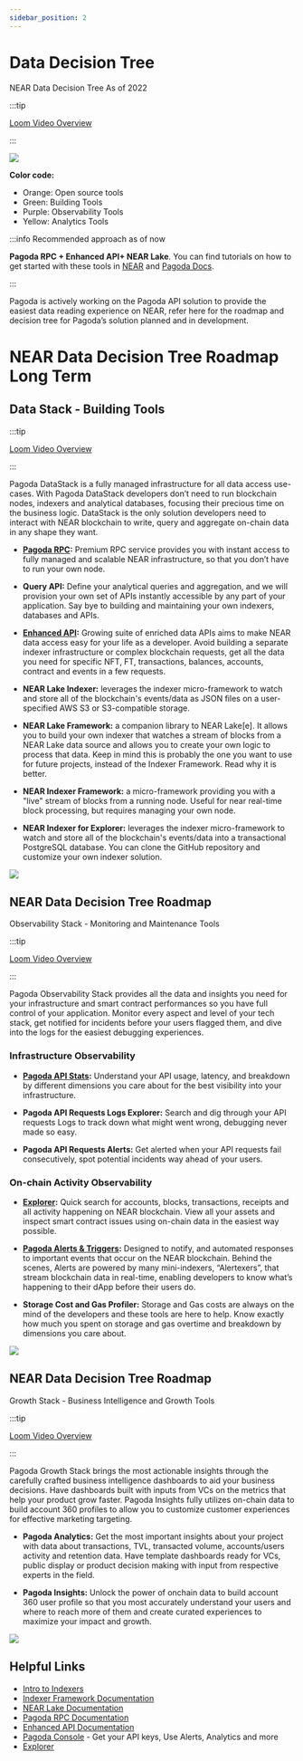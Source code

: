 ```yaml
---
sidebar_position: 2
---
```


# Data Decision Tree

NEAR Data Decision Tree As of 2022

:::tip

[Loom Video Overview](https://www.loom.com/share/b6894b06a617453b81ae8872ab914b76)

:::

![](/img/tree/image4.png)


**Color code:**
- Orange: Open source tools
- Green: Building Tools
- Purple: Observability Tools
- Yellow: Analytics Tools


:::info Recommended approach as of now

**Pagoda RPC + Enhanced API+ NEAR Lake**.
You can find tutorials on how to get started with these tools in [NEAR](http://docs.near.org) and [Pagoda Docs](http://docs.pagoda.co). 

:::

Pagoda is actively working on the Pagoda API solution to provide the easiest data reading experience on NEAR, refer here for the roadmap and decision tree for Pagoda’s solution planned and in development.



# NEAR Data Decision Tree Roadmap Long Term

## Data Stack - Building Tools

:::tip

[Loom Video Overview](https://www.loom.com/share/fe7ccc38b0fc4004bbabcecec86acf16)

:::

Pagoda DataStack is a fully managed infrastructure for all data access use-cases. With Pagoda DataStack developers don’t need to run blockchain nodes, indexers and analytical databases, focusing their precious time on the business logic. DataStack is the only solution developers need to interact with NEAR blockchain to write, query and aggregate on-chain data in any shape they want.


- **[Pagoda RPC](https://docs.pagoda.co/rpc):** Premium RPC service provides you with instant access to fully managed and scalable NEAR infrastructure, so that you don’t have to run your own node.

- **Query API:** Define your analytical queries and aggregation, and we will provision your own set of APIs instantly accessible by any part of your application. Say bye to building and maintaining your own indexers, databases and APIs.

- **[Enhanced API](https://docs.pagoda.co/api):** Growing suite of enriched data APIs aims to make NEAR data access easy for your life as a developer. Avoid building a separate indexer infrastructure or complex blockchain requests, get all the data you need for specific NFT, FT, transactions, balances, accounts, contract and events in a few requests. 

- **NEAR Lake Indexer:** leverages the indexer micro-framework to watch and store all of the blockchain's events/data as JSON files on a user-specified AWS S3 or S3-compatible storage.

- **NEAR Lake Framework:** a companion library to NEAR Lake[e]. It allows you to build your own indexer that watches a stream of blocks from a NEAR Lake data source and allows you to create your own logic to process that data. Keep in mind this is probably the one you want to use for future projects, instead of the Indexer Framework. Read why it is better.

- **NEAR Indexer Framework:** a micro-framework providing you with a "live" stream of blocks from a running node. Useful for near real-time block processing, but requires managing your own node.

- **NEAR Indexer for Explorer:** leverages the indexer micro-framework to watch and store all of the blockchain's events/data into a transactional PostgreSQL database. You can clone the GitHub repository and customize your own indexer solution.


![](/img/tree/image2.png)


## NEAR Data Decision Tree Roadmap

Observability Stack - Monitoring and Maintenance Tools

:::tip

[Loom Video Overview](https://www.loom.com/share/1adcd6a699db414dad7ccb604128a41c)

:::

Pagoda Observability Stack provides all the data and insights you need for your infrastructure and smart contract performances so you have full control of your application. Monitor every aspect and level of your tech stack, get notified for incidents before your users flagged them, and dive into the logs for the easiest debugging experiences. 


### Infrastructure Observability

- **[Pagoda API Stats](https://docs.pagoda.co/rpc/stats):** Understand your API usage, latency, and breakdown by different dimensions you care about for the best visibility into your infrastructure.  

- **Pagoda API Requests Logs Explorer:** Search and dig through your API requests Logs to track down what might went wrong, debugging never made so easy. 

- **Pagoda API Requests Alerts:** Get alerted when your API requests fail consecutively, spot potential incidents way ahead of your users.  


### On-chain Activity Observability

- **[Explorer](https://explorer.near.org/):** Quick search for accounts, blocks, transactions, receipts and all activity happening on NEAR blockchain. View all your assets and inspect smart contract issues using on-chain data in the easiest way possible. 

- **[Pagoda Alerts & Triggers](https://docs.pagoda.co/alerts/intro):** Designed to notify, and automated responses to important events that occur on the NEAR blockchain. Behind the scenes, Alerts are powered by many mini-indexers, “Alertexers”, that stream blockchain data in real-time, enabling developers to know what’s happening to their dApp before their users do.

- **Storage Cost and Gas Profiler:** Storage and Gas costs are always on the mind of the developers and these tools are here to help. Know exactly how much you spent on storage and gas overtime and breakdown by dimensions you care about. 


![](/img/tree/image1.png)


## NEAR Data Decision Tree Roadmap

Growth Stack - Business Intelligence and Growth Tools

:::tip

[Loom Video Overview](https://www.loom.com/share/64aff21e2d054a0898b7f0ed01ecfd5b)

:::

Pagoda Growth Stack brings the most actionable insights through the carefully crafted business intelligence dashboards to aid your business decisions. Have dashboards built with inputs from VCs on the metrics that help your product grow faster. Pagoda Insights fully utilizes on-chain data to build account 360 profiles to allow you to customize customer experiences for effective marketing targeting.


- **Pagoda Analytics:** Get the most important insights about your project with data about transactions, TVL, transacted volume, accounts/users activity and retention data. Have template dashboards ready for VCs, public display or product decision making with input from respective experts in the field.  

- **Pagoda Insights:** Unlock the power of onchain data to build account 360 user profile so that you most accurately understand your users and where to reach more of them and create curated experiences to maximize your impact and growth. 

![](/img/tree/image3.png)

## Helpful Links

- [Intro to Indexers](https://docs.near.org/concepts/advanced/indexers)
- [Indexer Framework Documentation](https://docs.near.org/concepts/advanced/near-indexer-framework)
- [NEAR Lake Documentation](https://docs.near.org/concepts/advanced/near-lake-framework)
- [Pagoda RPC Documentation](https://docs.pagoda.co/rpc/intro)
- [Enhanced API Documentation](https://docs.pagoda.co/api#/)
- [Pagoda Console](https://console.pagoda.co/) - Get your API keys, Use Alerts, Analytics and more
- [Explorer](https://explorer.near.org/)
